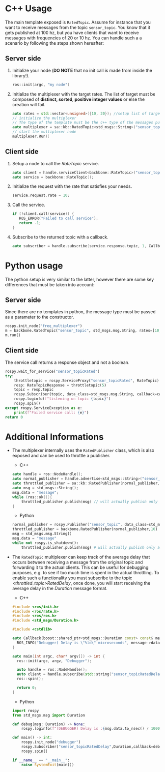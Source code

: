 # C++ Usage

The main template exposed is ```RatedTopic```. Assume for instance that you want to receive messages from the topic `sensor_topic`. You know that it gets published at 100 hz, but you have clients that want to receive messages with frequencies of 20 or 10 hz. You can handle such a a scenario by following the steps shown hereafter:

## Server side 

1.  Initialize your node (**DO NOTE** that no init call is made from inside the library!).
    ```c++
    ros::init(argc, "my node")
    ```
2. Initialize the multiplexer with the target rates. The list of target must be composed of **distinct, sorted, positive integer values** or else the creation will fail.
    ```c++
    auto rates = std::vector<unsigned>({10, 20}); //setup list of target rates. 
    // initialize the multiplexer
    // The type of the template must be the c++ type of the messages published on the topic
    auto multiplexer = sa::kb::RatedTopic<std_msgs::String>("sensor_topic",rates)
    // start the multiplexer node
    multiplexer.Run()
    ```
## Client side

1. Setup a node to call the _RateTopic_ service.
    ```c++
    auto client = handle.serviceClient<backbone::RateTopic>("sensor_topicRated");
    auto service = backbone::RateTopic();
    ```
2. Initialize the request with the rate that satisfies your needs.
    ```c++
    service.request.rate = 10;
    ```
3. Call the service.
    ```c++
    if (!client.call(service)) {
       ROS_ERROR("Failed to call service");
       return -1;
    }
    ```
4. Subscribe to the returned topic with a callback.
    ```c++
    auto subscriber = handle.subscribe(service.response.topic, 1, Callback);
    ```

# Python usage

The python setup is very similar to the latter, however there are some key differences that must be taken into account:

## Server side 

Since there are no templates in python, the message type must be passed as a parameter to the constructor. 

```python
rospy.init_node("freq_multiplexer") 
m = backbone.RatedTopic("sensor_topic", std_msgs.msg.String, rates=[10, 20])
m.run()
```

## Client side

The service call returns a response object and not a boolean.

```python
rospy.wait_for_service("sensor_topicRated")
try:
    throttletopic = rospy.ServiceProxy("sensor_topicRated", RateTopic)
    resp: RateTopicResponse = throttletopic(5) 	
    topic = resp.topic
    rospy.Subscriber(topic, data_class=std_msgs.msg.String, callback=callback)
    rospy.loginfo(f"listening on topic {topic}")
    rospy.spin()
except rospy.ServiceException as e:
    print(f"Failed service call: {e}")
return 0 
```

# Additional Informations 

* The multiplexer internally uses the ```RatedPublisher``` class, which is also exposed and can be used to throttle a publisher.
    
    - C++
   ```c++
   auto handle = ros::NodeHandle();
   auto normal_publisher = handle.advertise<std_msgs::String>("sensor_topic", 10);
   auto throttled_publisher = sa::kb::RatedPublisher(normal_publisher, 10);
   auto msg = std_msgs::String();
   msg.data = "message";
   while (ros::ok()){
       throttled_publisher.publish(msg) // will actually publish only at a frequency of 10Hz
   }
   ```
   
   - Python 
   ```python
   normal_publisher = rospy.Publisher("sensor_topic", data_class=std_msgs.msg.String,queue_size=10)
   throttled_publisher = backbone.RatedPublisher(normal_publisher,10)
   msg = std_msgs.msg.String()
   msg.data = "message"
   while not rospy.is_shutdown():
       throttled_publisher.publish(msg) # will actually publish only at a frequency of 10Hz
   ```

     

 * The ```RatedTopic``` multiplexer can  keep track of the average delay that occurs between receiving a message from the original topic and forwarding it to the actual clients. This can be useful for debugging purposes, e.g. to see if too much time is spent in the actual throttling. To enable such a functionality you must subscribe to the topic _<throttled_topic>RatedDelay_, once done, you will start receiving the average delay in the _Duration_ message format.

    - C++
    
    ```c++
    #include <ros/init.h>
    #include <ros/rate.h>
    #include <ros/ros.h>
    #include <std_msgs/Duration.h>
    
    #include <cstdlib>
    
    auto Callback(boost::shared_ptr<std_msgs::Duration const> const& message) -> void {
      ROS_INFO("Debugger) Delay is \"%ld\" microseconds", message->data.toNSec() / 1000);
    }
    
    auto main(int argc, char* argv[]) -> int {
      ros::init(argc, argv, "Debugger");
    
      auto handle = ros::NodeHandle();
      auto client = handle.subscribe(std::string("sensor_topicRatedDelay", 1, Callback);
      ros::spin();
    
      return 0;
    }
    ```
    
    - Python
    
    ```python
    import rospy
    from std_msgs.msg import Duration
    
    def debug(msg: Duration) -> None:
        rospy.loginfo(f"(DEBUGGER) Delay is :{msg.data.to_nsec() / 1000} microseconds")
    
    def main() -> int:
        rospy.init_node("debugger")
        rospy.Subscriber("sensor_topicRatedDelay",Duration,callback=debug, queue_size=1)
        rospy.spin()
    
    if __name__ == "__main__":
        raise SystemExit(main())
    ```
    
    
    
    
